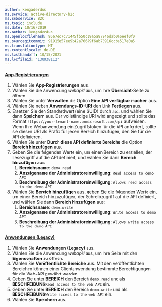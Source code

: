 ```yaml
---
author: kengaderdus
ms.service: active-directory-b2c
ms.subservice: B2C
ms.topic: include
ms.date: 10/16/2019
ms.author: kengaderdus
ms.openlocfilehash: 9567ec7c71445fb50c19a5a87846dab0a6eef0f0
ms.sourcegitcommit: 91915e57ee9b42a76659f6ab78916ccba517e0a5
ms.translationtype: HT
ms.contentlocale: de-DE
ms.lasthandoff: 10/15/2021
ms.locfileid: "130038112"
---
```

#### <a name="app-registrations"></a>[App-Registrierungen](#tab/app-reg-ga/) 

1. Wählen Sie **App-Registrierungen** aus.
1. Wählen Sie die Anwendung *webapi1* aus, um ihre **Übersicht**-Seite zu öffnen.
1. Wählen Sie unter **Verwalten** die Option **Eine API verfügbar machen** aus.
1. Wählen Sie neben **Anwendungs-ID-URI** den Link **Festlegen** aus.
1. Ersetzen Sie den Standardwert (eine GUID) durch `api`, und wählen Sie dann **Speichern** aus. Der vollständige URI wird angezeigt und sollte das Format `https://your-tenant-name.onmicrosoft.com/api` aufweisen. Wenn Ihre Webanwendung ein Zugriffstoken für die API anfordert, sollte sie diesen URI als Präfix für jeden Bereich hinzufügen, den Sie für die API definieren.
1. Wählen Sie unter **Durch diese API definierte Bereiche** die Option **Bereich hinzufügen** aus.
1. Geben Sie die folgenden Werte ein, um einen Bereich zu erstellen, der Lesezugriff auf die API definiert, und wählen Sie dann **Bereich hinzufügen** aus:
    1. **Bereichsname**: `demo.read`
    1. **Anzeigename der Administratoreinwilligung**: `Read access to demo API`
    1. **Beschreibung der Administratoreinwilligung**: `Allows read access to the demo API`
1. Wählen Sie **Bereich hinzufügen** aus, geben Sie die folgenden Werte ein, um einen Bereich hinzuzufügen, der Schreibzugriff auf die API definiert, und wählen Sie dann **Bereich hinzufügen** aus:
    1. **Bereichsname**: `demo.write`
    1. **Anzeigename der Administratoreinwilligung**: `Write access to demo API`
    1. **Beschreibung der Administratoreinwilligung**: `Allows write access to the demo API`

#### <a name="applications-legacy"></a>[Anwendungen (Legacy)](#tab/applications-legacy/)

1. Wählen Sie **Anwendungen (Legacy)** aus.
1. Wählen Sie die Anwendung *webapi1* aus, um ihre Seite mit den **Eigenschaften** zu öffnen.
1. Wählen Sie **Veröffentlichte Bereiche** aus. Mit den veröffentlichten Bereichen können einer Clientanwendung bestimmte Berechtigungen für die Web-API gewährt werden.
1. Geben Sie unter **BEREICH** den Bereich `demo.read` und als **BESCHREIBUNG**`Read access to the web API` ein.
1. Geben Sie unter **BEREICH** den Bereich `demo.write` und als **BESCHREIBUNG**`Write access to the web API` ein.
1. Wählen Sie **Speichern** aus.